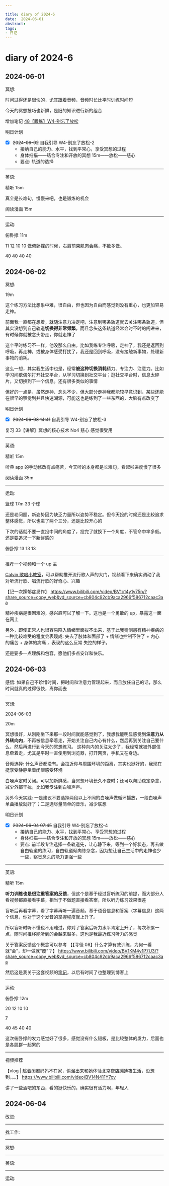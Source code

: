 ```yaml
---

title: diary of 2024-6
date:  2024-06-01
abstract:   
tags: 
- 日记
---
```


# diary of 2024-6

## 2024-06-01

冥想:

时间过得还是很快的，尤其跟着音频，音频时长比平时训练时间短

今天的冥想技巧也新鲜，是旧的知识进行新的组合

增加笔记 [48【跟练】W4-别忘了放松](/posts/冥想/李冉14天冥想笔记.md#48【跟练】W4-别忘了放松)

明日计划

-   [x] ~~2024-06-02~~ 自我引导 W4-别忘了放松-2
    -   接纳自己的能力、水平，找到平常心，享受冥想的过程
    -   身体扫描——结合专注和开放的冥想 15m——放松——慈心
    -   要点: 轨道的选择

---

英语:

精听 15m

真全是长难句，慢慢来吧，也是锻炼的机会

阅读漫画 15m

---

运动:

俯卧撑 11m

11 12 10 10
做俯卧撑的时候，右肩前束肌肉会痛，不敢多做。

40 40 40 40

## 2024-06-02

冥想:

19m

这个练习方法比想象中难，很自由，但也因为自由而感觉到没有重心，也更加容易走神。

前面我一直都在想着，就随注意力决定吧，注意到哪条轨道就去关注哪条轨道，但其实没想到自己轨道**切换得非常频繁**，而且念头这条轨道经常会时不时的闯进来，有时候你就被念头带走，你就走神了

这个平时练习不一样，他没那么自由。比如我练专注呼吸，走神了，我还是返回到呼吸，再走神，或被身体感受打扰了，我还是回到呼吸，没有接触新事物，处理新事物的消耗。

这么一想，其实我生活中也是，经常**被这种切换消耗**精力、专注力、注意力。比如学习间歇偶尔打开社交平台，从学习切换到社交平台；逛社交平台时，信息太碎片，又切换到下一个信息。还有很多类似的事情

但好的一点是，虽然走神、念头不少，但大部分走神我都能较早意识到，某些还能在很早的察觉到并且快速溯源，可能这也是练到了一些东西的，大脑有点改变了

明日计划

-   [x] ~~2024-06-03 14:41~~ 自我引导 W4-别忘了放松-3

复习 33【讲解】冥想的核心技术 No4 慈心
感觉很受用

---

英语:

精听 15m

听典 app 的手动修改有点痛苦，今天听的本身都是长难句，看起啦进度慢了很多

阅读漫画 35m

---

运动:

篮球 17m 33 个球

还是老问题，新姿势因为缺乏力量所以姿势不稳定。但今天投的时候还是比较追求整体感觉，所以也进了两个三分，还是比较开心的

下次的话就不要一直投中间的角度了，投完了就换下一个角度，不管命中率多低。还是要追求一下新鲜感的

俯卧撑 13 13 13

---

推荐一个视频和一个 up 主

[Calvin 歌唱小教室](https://space.bilibili.com/519910480)，可以帮助推开流行歌人声的大门，视频看下来确实调动了我对听流行歌、唱流行歌的好奇心、兴趣

【记一次躁郁症发作】 https://www.bilibili.com/video/BV1c14y1y75n/?share_source=copy_web&vd_source=cb804c92cb9aca2966f586712caac3aa

精神疾病是很困难的，感兴趣可以了解一下。这也是一个勇敢的 up，暴露这一面在网上

另外，即使正常人也很容易陷入情绪里面拔不出来，基于此我猜测患有精神疾病的一种比较难受的程度会表现成: 失去了肢体和面部了 + 情绪也控制不住了 + 内心的痛苦 + 身体的病痛 ，表现的这么反常 失控的样子。

还是要多一点理解和包容，愿他们多点安详和快乐。

## 2024-06-03

感悟:
如果自己不珍惜时间，把时间和注意力管理起来，而且放任自己的话，那么时间就真的过得很快，离你而去

---

冥想:

2024-06-03

20m

冥想很好，从刚刚坐下来那一段时间就能感觉到了，我想我能明显感觉到**注意力从外转向内**，不再被信息牵着走，开始关注自己内心有什么，然后再到关注自己要什么，然后再进行到今天的冥想练习。 这种向内的关注太少了，我经常就被外部信息牵着走，尤其是平时一直使用到浏览器，打开网页，手机又在身边。

音频选择:
什么声音都没有。会拉近你与周围环境的距离，其实也挺好的，我现在挺享受静静坐着闭眼感受环境

白噪声定时关闭。可以加新鲜感，当冥想环境长久不变时；还可以帮助稳定杂念，减少外部干扰，比如我专注到白噪声声。

另外今天实践: 一是建议不要选择两段以上不同的白噪声做循环播放，一段白噪声单曲播放就好了；二是选尽量简单的音乐，减少联想

明日计划

-   [x] ~~2024-06-04 07:45~~ 自我引导 W4-别忘了放松-4
    -   接纳自己的能力、水平，找到平常心，享受冥想的过程
    -   身体扫描——结合专注和开放的冥想 15m——放松——慈心
    -   要点: 前半段专注选择一条轨道先，让心静下来，等到一个好状态，再去做自由轨道的练习，自由轨道倾向练杂念，因为想让自己生活中的走神也少一些，察觉念头的能力更强一些

---

英语:

精听 15m

**听力训练也是很注重答案的反馈**，但这个是基于经过盲听练习的前提，而大部分人看视频都直接看字幕，相当于不做题直接看答案，所以听力练习效果很差

盲听后再看字幕，看了字幕再听一遍音频。基于语音信息和答案（字幕信息）这两个信息，你对于这个发音的掌握程度就上升了。

所以盲听时听不懂也不用难过，你对了答案后听力水平肯定上升了，每次积累一点，随时间推移能听到的会越来越多，这也是我最近练习听力的感觉

关于答案反馈这个概念可以参考 【【寻径 08】什么才算有效训练，为何一看就“会”，却一做就“废”？】 https://www.bilibili.com/video/BV1KM4y1P7U3/?share_source=copy_web&vd_source=cb804c92cb9aca2966f586712caac3aa

然后这是我关于这套视频的[笔记](https://www.bilibili.com/opus/832102406970933288)，以后有时间了也整理到博客上

---

运动:

俯卧撑 12m

20 12 10 10

7

40 45 40 40

这次俯卧撑的发力感觉好了很多，感觉没有什么短板，是比较整体的发力，后面也是各肌群一起累的

---

视频推荐

【vlog | 趁着闺蜜妈妈不在家，偷溜出来和她体验北京夜店蹦迪夜生活，没想到。。。】 https://www.bilibili.com/video/BV14N411Y7ov

讲了一些酒吧的东西，看的挺快乐的，确实很有活力啊，年轻人

## 2024-06-04

改进:

---

找工作:

---

冥想:

---

英语:

---

运动:
